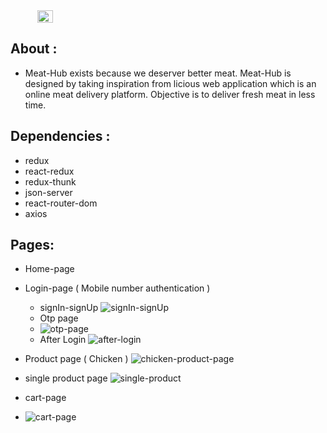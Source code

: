 <div align="center" padding="10%" style="display: flex;"  >
  


   <img src="https://github.com/dRahul97/Meat-Hub_/assets/90616584/d7e84911-678f-4fcf-9beb-76eea3385fad" width="22%" />
  
  </div>

## About : 
- Meat-Hub exists because we deserver better meat. Meat-Hub is designed by taking inspiration from licious web application which is an online meat delivery platform. Objective is to deliver fresh meat in less time.



## Dependencies :
  - redux
  - react-redux
  - redux-thunk
  - json-server
  - react-router-dom
  - axios

## Pages:
- Home-page
- Login-page ( Mobile number authentication )
  - signIn-signUp
  ![signIn-signUp](https://user-images.githubusercontent.com/90616584/231499023-f2e480ba-b42b-42cd-9e73-ba8f33d93acb.jpg)
  - Otp page 
  - ![otp-page](https://user-images.githubusercontent.com/90616584/231499127-47f4f9fe-4830-4fd8-a3dc-52d1f6c4b9eb.jpg)
  - After Login
   ![after-login](https://user-images.githubusercontent.com/90616584/231499229-88d7ff7f-1787-490d-961a-f2f4b6de5b32.jpg)

- Product page ( Chicken )
![chicken-product-page](https://user-images.githubusercontent.com/90616584/231497698-5d476772-948d-4012-82ed-6de6138cf703.jpg)

- single product page
  ![single-product](https://user-images.githubusercontent.com/90616584/231500627-9c3956cd-cd84-49e7-812e-990a0642fcd8.jpg)

- cart-page
 - ![cart-page](https://user-images.githubusercontent.com/90616584/231500256-033ded3a-567c-4876-ac11-6b891524b68f.jpg)

